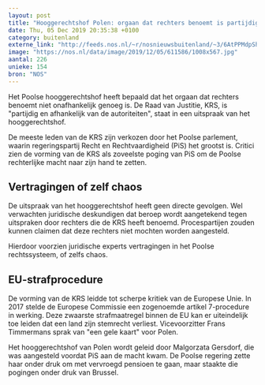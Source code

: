 ```yaml
---
layout: post
title: "Hooggerechtshof Polen: orgaan dat rechters benoemt is partijdig"
date: Thu, 05 Dec 2019 20:35:38 +0100
category: buitenland
externe_link: "http://feeds.nos.nl/~r/nosnieuwsbuitenland/~3/6AtPPMdpShg/2313436"
image: "https://nos.nl/data/image/2019/12/05/611586/1008x567.jpg"
aantal: 226
unieke: 154
bron: "NOS"
---
```


<p>Het Poolse hooggerechtshof heeft bepaald dat het orgaan dat rechters benoemt niet onafhankelijk genoeg is. De Raad van Justitie, KRS, is "partijdig en afhankelijk van de autoriteiten", staat in een uitspraak van het hooggerechtshof.</p>
<p>De meeste leden van de KRS zijn verkozen door het Poolse parlement, waarin regeringspartij Recht en Rechtvaardigheid (PiS) het grootst is. Critici zien de vorming van de KRS als zoveelste poging van PiS om de Poolse rechterlijke macht naar zijn hand te zetten.</p>
<h2>Vertragingen of zelf chaos</h2>
<p>De uitspraak van het hooggerechtshof heeft geen directe gevolgen. Wel verwachten juridische deskundigen dat beroep wordt aangetekend tegen uitspraken door rechters die de KRS heeft benoemd. Procespartijen zouden kunnen claimen dat deze rechters niet mochten worden aangesteld.</p>
<p>Hierdoor voorzien juridische experts vertragingen in het Poolse rechtssysteem, of zelfs chaos.</p>
<h2>EU-strafprocedure</h2>
<p>De vorming van de KRS leidde tot scherpe kritiek van de Europese Unie. In 2017 stelde de Europese Commissie een zogenoemde artikel 7-procedure in werking. Deze zwaarste strafmaatregel binnen de EU kan er uiteindelijk toe leiden dat een land zijn stemrecht verliest. Vicevoorzitter Frans Timmermans sprak van "een gele kaart" voor Polen.</p>
<p>Het hooggerechtshof van Polen wordt geleid door Malgorzata Gersdorf, die was aangesteld voordat PiS aan de macht kwam. De Poolse regering zette haar onder druk om met vervroegd pensioen te gaan, maar staakte die pogingen onder druk van Brussel.</p><img src="http://feeds.feedburner.com/~r/nosnieuwsbuitenland/~4/6AtPPMdpShg" height="1" width="1" alt=""/>
